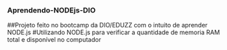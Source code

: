 ### Aprendendo-NODEjs-DIO
##Projeto feito no bootcamp da DIO/EDUZZ com o intuito de aprender NODE.js
#Utilizando NODE.js para verificar a quantidade de memoria RAM total e disponível no computador
